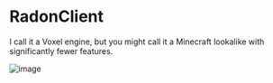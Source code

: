 # RadonClient
I call it a Voxel engine, but you might call it a Minecraft lookalike with significantly fewer features.

![image](https://github.com/user-attachments/assets/f97b2a3f-88c0-4427-a95d-0cea3e6eb461)

